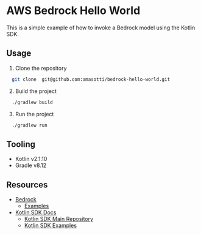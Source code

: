 # AWS Bedrock Hello World

This is a simple example of how to invoke a Bedrock model using the Kotlin SDK.


## Usage

1. Clone the repository

```bash
  git clone  git@github.com:amasotti/bedrock-hello-world.git
```

2. Build the project

```bash
  ./gradlew build
```

3. Run the project

```bash
  ./gradlew run
```

## Tooling

- Kotlin v2.1.10
- Gradle v8.12


## Resources

- [Bedrock](https://docs.aws.amazon.com/bedrock/latest/userguide/what-is-bedrock.html)
  - [Examples](https://docs.aws.amazon.com/code-library/latest/ug/kotlin_1_bedrock_code_examples.html)
- [Kotlin SDK Docs](https://sdk.amazonaws.com/kotlin/api/latest/index.html)
  - [Kotlin SDK Main Repository](https://github.com/awslabs/aws-sdk-kotlin)
  - [Kotlin SDK Examples](https://docs.aws.amazon.com/sdk-for-kotlin/latest/developer-guide/creating-clients.html)